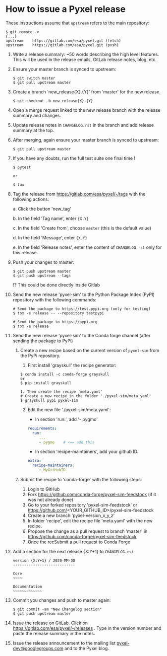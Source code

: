 # How to issue a Pyxel release

These instructions assume that `upstream` refers to the main repository:

```fish
$ git remote -v
{...}
upstream	https://gitlab.com/esa/pyxel.git (fetch)
upstream	https://gitlab.com/esa/pyxel.git (push)
```

1. Write a release summary: ~50 words describing the high level features. This will be used in the release emails, GitLab release notes, blog, etc.

2. Ensure your master branch is synced to upstream:

   ```fish
   $ git switch master
   $ git pull upstream master
   ```

3. Create a branch 'new_release{X}.{Y}' from 'master' for the new release.

   ```fish
   $ git checkout -b new_release{X}.{Y}
   ```

4. Open a merge request linked to the new release branch with the release summary and changes.

5. Update release notes in `CHANGELOG.rst` in the branch and add release summary at the top.

6. After merging, again ensure your master branch is synced to upstream:

   ```fish
   $ git pull upstream master
   ```

7. If you have any doubts, run the full test suite one final time !

   ```fish
   $ pytest

   or

   $ tox
   ```

8. Tag the release from https://gitlab.com/esa/pyxel/-/tags with the following actions:

   a. Click the button 'new_tag'

   b. In the field 'Tag name', enter `{X.Y}`

   c. In the field 'Create from', choose `master` (this is the default value)

   d. In the field 'Message', enter `{X.Y}`

   e. In the field 'Release notes', enter the content of `CHANGELOG.rst` only for this release.

9. Push your changes to master:
   ```fish
   $ git push upstream master
   $ git push upstream --tags
   ```
   :interrobang: This could be done directly inside Gitlab

10. Send the new release 'pyxel-sim' to the Python Package Index (PyPI) repository with
    the following commands:
       ```fish
       # Send the package to https://test.pypi.org (only for testing)
       $ tox -e release -- --repository testpypi

       # Send the package to https://pypi.org
       $ tox -e release
       ```
   
11. Send the new release 'pyxel-sim' to the Conda forge channel (after sending the 
    package to PyPi)
   
    1. Create a new recipe based on the current version of `pyxel-sim` from the PyPi
       repository.
   
       1. First install 'grayskull' the recipe generator:
       ```fish
       $ conda install -c conda-forge grayskull
       or
       $ pip install grayskull
      
       1. Then create the recipe 'meta.yaml'
       # Create a new recipe in the folder './pyxel-sim/meta.yaml'
       $ grayskull pypi pyxel-sim
       ```
      
       2. Edit the new file './pyxel-sim/meta.yaml':
          * In section 'run:', add '- pygmo'
          ```yaml
          requirements:
            run:
               ...
               - pygmo    # <== add this
          ```
         
          * In section 'recipe-maintainers', add your github ID.
          ```yaml
          extra:
            recipe-maintainers:
               - MyGitHubID
          ```
    2. Submit the recipe to 'conda-forge' with the following steps:
       1. Login to GitHub
       2. Fork https://github.com/conda-forge/pyxel-sim-feedstock (if it was not already done)
       3. Go to your forked repository 'pyxel-sim-feedstock' or https://github.com/<YOUR_GITHUB_ID>/pyxel-sim-feedstock
       4. Create a new branch 'pyxel-version_x_y_z'
       5. In folder 'recipe', edit the recipe file 'meta.yaml' with the new recipe.
       6. Propose the change as a pull request to branch 'master' in https://github.com/conda-forge/pyxel-sim-feedstock
       7. Once the recSubmit a pull request to Conda Forge

12. Add a section for the next release {X:Y+1} to `CHANGELOG.rst`

     ```fish
     version {X:Y+1} / 2020-MM-DD
     ----------------------------

     Core
     ~~~~

     Documentation
     ~~~~~~~~~~~~~
     ```

13. Commit you changes and push to master again:
     ```fish
     $ git commit -am "New Changelog section"
     $ git push upstream master
     ```

14. Issue the release on GitLab.
    Click on https://gitlab.com/esa/pyxel/-/releases . Type in the version number and paste the release summary in the notes.

15. Issue the release announcement to the mailing list pyxel-dev@googlegroups.com and to the Pyxel blog.
